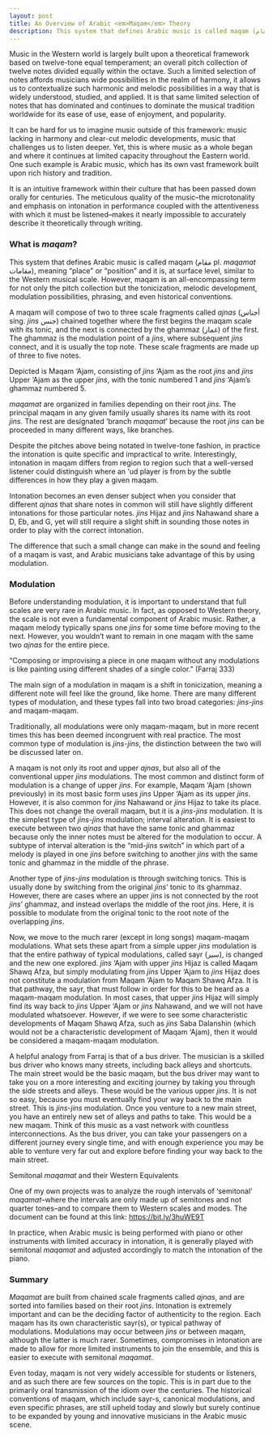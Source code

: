 ```yaml
---
layout: post
title: An Overview of Arabic <em>Maqam</em> Theory
description: This system that defines Arabic music is called maqam (مقام pl. <em>maqamat</em> مقامات), meaning “place” or “position” and it is, at surface level, similar to the Western musical scale. However, maqam is an all-encompassing term for not only the pitch collection but the tonicization, melodic development, modulation possibilities, phrasing, and even historical conventions.
---
```

Music in the Western world is largely built upon a theoretical framework based on twelve-tone equal temperament; an overall pitch collection of twelve notes divided equally within the octave. Such a limited selection of notes affords musicians wide possibilities in the realm of harmony, it allows us to contextualize such harmonic and melodic possibilities in a way that is widely understood, studied, and applied. It is that same limited selection of notes that has dominated and continues to dominate the musical tradition worldwide for its ease of use, ease of enjoyment, and popularity. 

It can be hard for us to imagine music outside of this framework: music lacking in harmony and clear-cut melodic developments, music that challenges us to listen deeper. Yet, this is where music as a whole began and where it continues at limited capacity throughout the Eastern world. One such example is Arabic music, which has its own vast framework built upon rich history and tradition.

It is an intuitive framework within their culture that has been passed down orally for centuries. The meticulous quality of the music–the microtonality and emphasis on intonation in performance coupled with the attentiveness with which it must be listened–makes it nearly impossible to accurately describe it theoretically through writing.

### What is *maqam*?

This system that defines Arabic music is called maqam (مقام pl. *maqamat* مقامات), meaning “place” or “position” and it is, at surface level, similar to the Western musical scale. However, maqam is an all-encompassing term for not only the pitch collection but the tonicization, melodic development, modulation possibilities, phrasing, and even historical conventions.

A maqam will compose of two to three scale fragments called *ajnas* (أجناس sing. *jins* جنس) chained together where the first begins the maqam scale with its tonic, and the next is connected by the ghammaz (غماز) of the first. The ghammaz is the modulation point of a *jins*, where subsequent *jins* connect, and it is usually the top note. These scale fragments are made up of three to five notes.

Depicted is Maqam ‘Ajam, consisting of *jins* ‘Ajam as the root *jins* and *jins* Upper ‘Ajam as the upper *jins*, with the tonic numbered 1 and *jins* ‘Ajam’s ghammaz numbered 5.

*maqamat* are organized in families depending on their root *jins*. The principal maqam in any given family usually shares its name with its root *jins*. The rest are designated ‘branch *maqamat*’ because the root *jins* can be proceeded in many different ways, like branches.

Despite the pitches above being notated in twelve-tone fashion, in practice the intonation is quite specific and impractical to write. Interestingly, intonation in maqam differs from region to region such that a well-versed listener could distinguish where an ‘ud player is from by the subtle differences in how they play a given maqam.

Intonation becomes an even denser subject when you consider that different *ajnas* that share notes in common will still have slightly different intonations for those particular notes. *jins* Hijaz and *jins* Nahawand share a D, Eb, and G, yet will still require a slight shift in sounding those notes in order to play with the correct intonation.

The difference that such a small change can make in the sound and feeling of a maqam is vast, and Arabic musicians take advantage of this by using modulation.

### Modulation

Before understanding modulation, it is important to understand that full scales are very rare in Arabic music. In fact, as opposed to Western theory, the scale is not even a fundamental component of Arabic music. Rather, a maqam melody typically spans one *jins* for some time before moving to the next. However, you wouldn’t want to remain in one maqam with the same two *ajnas* for the entire piece.

“Composing or improvising a piece in one maqam without any modulations is like painting using different shades of a single color.” (Farraj 333)

The main sign of a modulation in maqam is a shift in tonicization, meaning a different note will feel like the ground, like home. There are many different types of modulation, and these types fall into two broad categories: *jins*-*jins* and maqam-maqam.

Traditionally, all modulations were only maqam-maqam, but in more recent times this has been deemed incongruent with real practice. The most common type of modulation is *jins*-*jins*, the distinction between the two will be discussed later on.

A maqam is not only its root and upper *ajnas*, but also all of the conventional upper *jins* modulations. The most common and distinct form of modulation is a change of upper *jins*. For example, Maqam ‘Ajam (shown previously) in its most basic form uses *jins* Upper ‘Ajam as its upper *jins*. However, it is also common for *jins* Nahawand or *jins* Hijaz to take its place. This does not change the overall maqam, but it is a *jins*-*jins* modulation. It is the simplest type of *jins*-*jins* modulation; interval alteration. It is easiest to execute between two *ajnas* that have the same tonic and ghammaz because only the inner notes must be altered for the modulation to occur. A subtype of interval alteration is the “mid-*jins* switch” in which part of a melody is played in one *jins* before switching to another *jins* with the same tonic and ghammaz in the middle of the phrase.

Another type of *jins*-*jins* modulation is through switching tonics. This is usually done by switching from the original *jins*’ tonic to its ghammaz. However, there are cases where an upper *jins* is not connected by the root *jins*’ ghammaz, and instead overlaps the middle of the root *jins*. Here, it is possible to modulate from the original tonic to the root note of the overlapping *jins*.

Now, we move to the much rarer (except in long songs) maqam-maqam modulations. What sets these apart from a simple upper *jins* modulation is that the entire pathway of typical modulations, called sayr (سير), is changed and the new one explored. *jins* ‘Ajam with upper *jins* Hijaz is called Maqam Shawq Afza, but simply modulating from *jins* Upper ‘Ajam to *jins* Hijaz does not constitute a modulation from Maqam ‘Ajam to Maqam Shawq Afza. It is that pathway, the sayr, that must follow in order for this to be heard as a maqam-maqam modulation. In most cases, that upper *jins* Hijaz will simply find its way back to *jins* Upper ‘Ajam or *jins* Nahawand, and we will not have modulated whatsoever. However, if we were to see some characteristic developments of Maqam Shawq Afza, such as *jins* Saba Dalanshin (which would not be a characteristic development of Maqam ‘Ajam), then it would be considered a maqam-maqam modulation.

A helpful analogy from Farraj is that of a bus driver. The musician is a skilled bus driver who knows many streets, including back alleys and shortcuts. The main street would be the basic maqam, but the bus driver may want to take you on a more interesting and exciting journey by taking you through the side streets and alleys. These would be the various upper *jins*. It is not so easy, because you must eventually find your way back to the main street. This is *jins*-*jins* modulation. Once you venture to a new main street, you have an entirely new set of alleys and paths to take. This would be a new maqam. Think of this music as a vast network with countless interconnections. As the bus driver, you can take your passengers on a different journey every single time, and with enough experience you may be able to venture very far out and explore before finding your way back to the main street.

Semitonal *maqamat* and their Western Equivalents

One of my own projects was to analyze the rough intervals of ‘semitonal’ *maqamat*–where the intervals are only made up of semitones and not quarter tones–and to compare them to Western scales and modes. The document can be found at this link: https://bit.ly/3huWE9T

In practice, when Arabic music is being performed with piano or other instruments with limited accuracy in intonation, it is generally played with semitonal *maqamat* and adjusted accordingly to match the intonation of the piano.

### Summary

*Maqamat* are built from chained scale fragments called *ajnas*, and are sorted into families based on their root *jins*. Intonation is extremely important and can be the deciding factor of authenticity to the region. Each maqam has its own characteristic sayr(s), or typical pathway of modulations. Modulations may occur between *jins* or between maqam, although the latter is much rarer. Sometimes, compromises in intonation are made to allow for more limited instruments to join the ensemble, and this is easier to execute with semitonal *maqamat*.

Even today, maqam is not very widely accessible for students or listeners, and as such there are few sources on the topic. This is in part due to the primarily oral transmission of the idiom over the centuries. The historical conventions of maqam, which include sayr-s, canonical modulations, and even specific phrases, are still upheld today and slowly but surely continue to be expanded by young and innovative musicians in the Arabic music scene.
